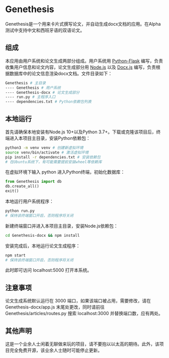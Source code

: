 # Genethesis

Genethesis是一个用来卡片式撰写论文，并自动生成docx文档的应用。在Alpha测试中支持中文和西班牙语的双语论文。

## 组成

本应用由用户系统和论文生成两部分组成。用户系统用 [Python-Flask](http://flask.pocoo.org) 编写，负责收集用户信息和论文内容，论文生成部分用 [Node.js](https://nodejs.org) 以及 [Docx.js](https://docx.js.org) 编写，负责根据数据库中的论文信息渲染docx文档。文件目录如下：
```bash
Genethesis # 主目录
---- Genethesis # 用户系统
---- Genethesis-docx # 论文生成部分
---- run.py # 主程序入口
---- dependencies.txt # Python依赖包列表
```

## 本地运行

首先请确保本地安装有Node.js 10+以及Python 3.7+。下载或克隆该项目后，终端进入本项目主目录，安装Python依赖包：
```bash
python3 -m venv venv # 创建新虚拟环境
source venv/bin/activate # 激活虚拟环境
pip install -r dependencies.txt # 安装依赖包
# 在Ubuntu系统下，有可能需要提前安装wheel等依赖库
```
在虚拟环境下输入 python 进入Python终端，初始化数据库：
```python
from Genethesis import db
db.create_all()
exit()
```
本地运行用户系统程序：
```bash
python run.py
# 保持该终端窗口开启，否则程序将关闭
```
新建终端窗口并进入本项目主目录，安装Node.js依赖包：
```bash
cd Genethesis-docx && npm install
```
安装完成后，本地运行论文生成程序：
```bash
npm start
# 保持该终端窗口开启，否则程序将关闭
```
此时即可访问 localhost:5000 打开本系统。

## 注意事项

论文生成系统默认运行在 3000 端口，如果该端口被占用，需要修改，请在 Genethesis-docx/app.js 末尾处更改，同时请前往 Genethesis/articles/routes.py 搜索 localhost:3000 并替换端口数，应有两处。

## 其他声明

这是一个业余人士闲着无聊做来玩的项目，请不要抱以以太高的期待。此外，该项目完全免费开源，该业余人士随时可能停止更新。